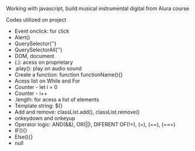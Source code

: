 Working with javascript, build musical instrumental digital from Alura course

Codes utilized on project

<ul>
  <li>Event onclick: for click</li>
  <li>Alert()</li>
  <li>QuerySelector('')</li>
  <li>QuerySelectorAll('')</li>
  <li>DOM, document</li>
  <li>(.): acess on proprietary</li>
  <li>.play(): play on audio sound</li>
  <li>Create a function: function functionName(){}</li>
  <li>Acess list on While and For</li>
  <li>Counter - let i = 0</li>
  <li>Counter - i++</li>
  <li>.length: for acess a list of elements</li>
  <li>Template string: ${}</li>
  <li>Add and remove: classList.add(), classList.remove()</li>
  <li>onkeydown and onkeyup</li>
  <li>Operator logic: AND(&&), OR(||), DIFERENT OF(!=), (=), (==), (===)</li>
  <li>IF(){}</li>
  <li>Else(){}</li>
  <li>null</li>
</ul>
